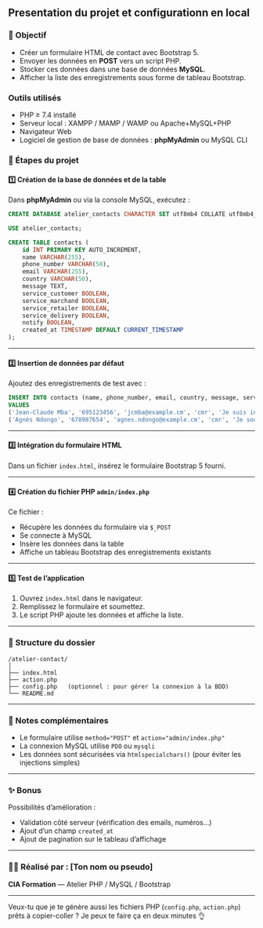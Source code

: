 
## Presentation du projet et configurationn en local

### 🎯 Objectif

* Créer un formulaire HTML de contact avec Bootstrap 5.
* Envoyer les données en **POST** vers un script PHP.
* Stocker ces données dans une base de données **MySQL**.
* Afficher la liste des enregistrements sous forme de tableau Bootstrap.


### Outils utilisés
* PHP ≥ 7.4 installé
* Serveur local : XAMPP / MAMP / WAMP ou Apache+MySQL+PHP
* Navigateur Web
* Logiciel de gestion de base de données : **phpMyAdmin** ou MySQL CLI

### 📑 Étapes du projet

#### 1️⃣ Création de la base de données et de la table

Dans **phpMyAdmin** ou via la console MySQL, exécutez :

```sql
CREATE DATABASE atelier_contacts CHARACTER SET utf8mb4 COLLATE utf8mb4_general_ci;

USE atelier_contacts;

CREATE TABLE contacts (
    id INT PRIMARY KEY AUTO_INCREMENT,
    name VARCHAR(255),
    phone_number VARCHAR(50),
    email VARCHAR(255),
    country VARCHAR(50),
    message TEXT,
    service_customer BOOLEAN,
    service_marchand BOOLEAN,
    service_retailer BOOLEAN,
    service_delivery BOOLEAN,
    notify BOOLEAN,
    created_at TIMESTAMP DEFAULT CURRENT_TIMESTAMP
);
```

---

#### 2️⃣ Insertion de données par défaut

Ajoutez des enregistrements de test avec :

```sql
INSERT INTO contacts (name, phone_number, email, country, message, service_customer, service_marchand, service_retailer, service_delivery, notify)
VALUES
('Jean-Claude Mba', '695123456', 'jcmba@example.cm', 'cmr', 'Je suis intéressé par les coupons.', 1, 0, 0, 0, 1),
('Agnès Ndongo', '678987654', 'agnes.ndongo@example.cm', 'cmr', 'Je souhaite une boutique en ligne.', 0, 1, 0, 0, 1);
```

---

#### 3️⃣ Intégration du formulaire HTML

Dans un fichier `index.html`, insérez le formulaire Bootstrap 5 fourni.

---

#### 4️⃣ Création du fichier PHP `admin/index.php`

Ce fichier :

* Récupère les données du formulaire via `$_POST`
* Se connecte à MySQL
* Insère les données dans la table
* Affiche un tableau Bootstrap des enregistrements existants

---

#### 5️⃣ Test de l’application

1. Ouvrez `index.html` dans le navigateur.
2. Remplissez le formulaire et soumettez.
3. Le script PHP ajoute les données et affiche la liste.

---

### 📂 Structure du dossier

```
/atelier-contact/
│
├── index.html
├── action.php
├── config.php   (optionnel : pour gérer la connexion à la BDD)
└── README.md
```

---

### 📌 Notes complémentaires

* Le formulaire utilise `method="POST"` et `action="admin/index.php"`
* La connexion MySQL utilise `PDO` ou `mysqli`
* Les données sont sécurisées via `htmlspecialchars()` (pour éviter les injections simples)

---

### ✨ Bonus

Possibilités d’amélioration :

* Validation côté serveur (vérification des emails, numéros…)
* Ajout d’un champ `created_at`
* Ajout de pagination sur le tableau d’affichage

---

### 👨‍🏫 Réalisé par : \[Ton nom ou pseudo]

**CIA Formation** — Atelier PHP / MySQL / Bootstrap

---

Veux-tu que je te génère aussi les fichiers PHP (`config.php`, `action.php`) prêts à copier-coller ? Je peux te faire ça en deux minutes 👌
